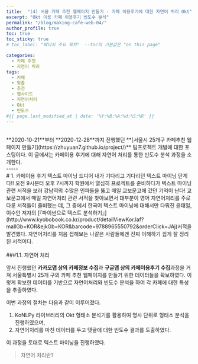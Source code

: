 ```yaml
---
title:  "(4) 서울 카페 추천 웹페이지 만들기 - 카페 이용후기에 대한 자연어 처리 Okt"
excerpt: "Okt 이용 카페 이용후기 빈도수 분석"
permalink: "/blog/making-cafe-web-04/"
author_profile: true
toc: true
toc_sticky: true
# toc_label: "페이지 주요 목차"  --toc의 기본값은 "on this page"

categories:
  - 카페 추천
  - 자연어 처리
tags:
  - 카페 
  - 맞춤
  - 추천
  - 웹사이트
  - 자연어처리
  - Okt
  - 빈도수
#{{ page.last_modified_at | date: '%Y:%B:%A:%d:%S:%R' }}
---
```

<br>
**2020-10-21**부터 **2020-12-28**까지 진행했던 **[서울시 25개구 카페추천 웹페이지 만들기](https://zhuyuan7.github.io/project/)** 팀프로젝트 개발에 대한 포스팅이다.
이 글에서는 카페이용 후기에 대해 자연어 처리를 통한 빈도수 분석 과정을 소개한다.
<br>
-----
<br>
# 1. 카페이용 후기 텍스트 마이닝
드디어 내가 기다리고 기다리던 텍스트 마이닝 단계다!! 오전 9시분터 오후 7시까지 학원에서 열심히 프로젝트를 준비하다가
텍스트 마이닝 관련 서적을 보러 강남역의 수많은 인파들을 뚫고 매일 교보문고에 갔던 기억이 난다! 
교보문고에서 매일 자연어처리 관련 서적을 찾아보면서 대부분이 영어 자연어처리를 주로 다룬 서적들이 즐비했는 데, 
그 중에서 한국어 텍스트 마이닝에 대해서만 다뤄진 윤태일, 이수안 저자의 
[『파이썬으로 텍스트 분석하기』](http://www.kyobobook.co.kr/product/detailViewKor.laf?mallGb=KOR&ejkGb=KOR&barcode=9788965550792&orderClick=JAj)서적을 발견했다. 
자연어처리를 처음 접해보는 나같은 사람들에겐 진짜 이해하기 쉽게 잘 정리된 서적이다. 
<br>

<br>
###1.1. 자연어 처리

앞서 진행했던 **카카오맵 상의 카페정보 수집**과 **구글맵 상의 카페이용후기 수집**과정을 거쳐 
서울특별시 25개 구의 카페 추천 웹페이지를 만들기 위한 데이터들을 확보하였다.
이렇게 확보한 데이터를 기반으로 자연어처리와 빈도수 분석을 하여 각 카페에 대한 특성을 추출하였다. 

이번 과정의 절차는 다음과 같이 이루어졌다.

1. KoNLPy 라이브러리의 Okt 형태소 분석기를 활용하여 명사 단위로 형태소 분석을 진행하였으며,
2. 자연어처리를 마친 데이터를 두고 댓글에 대한 빈도수 결과를 도출하였다.

이 과정을 토대로 텍스트 마이닝을 진행하였다.
<br>

> 자연어 처리란?

